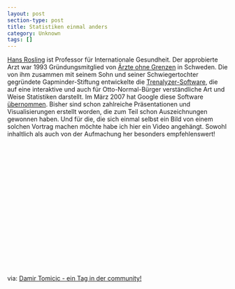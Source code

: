 ```yaml
---
layout: post
section-type: post
title: Statistiken einmal anders
category: Unknown
tags: []
---
```

<p><a href="http://de.wikipedia.org/wiki/Hans_Rosling" target="_blank">Hans Rosling</a> ist Professor f&uuml;r Internationale Gesundheit. Der approbierte Arzt war 1993 Gr&uuml;ndungsmitglied von <a href="http://www.msf.org/" target="_blank">&Auml;rzte ohne Grenzen</a> in Schweden. Die von ihm zusammen mit seinem Sohn und seiner Schwiegertochter gegr&uuml;ndete Gapminder-Stiftung entwickelte die <a href="http://www.gapminder.org/world/#$majorMode=chart$is;shi=t;ly=2003;lb=f;il=t;fs=11;al=30;stl=t;st=t;nsl=t;se=t$wst;tts=C$ts;sp=6;ti=2005$zpv;v=1$inc_x;mmid=XCOORDS;iid=phAwcNAVuyj1jiMAkmq1iMg;by=ind$inc_y;mmid=YCOORDS;iid=phAwcNAVuyj2tPLxKvvnNPA;by=ind$inc_s;uniValue=8.21;iid=phAwcNAVuyj0XOoBL%5Fn5tAQ;by=ind$inc_c;uniValue=255;gid=CATID0;by=grp$map_x;scale=log;dataMin=199;dataMax=42642$map_y;scale=lin;dataMin=25;dataMax=84$map_s;sma=49;smi=2.65$cd;bd=0$inds=" target="_blank">Trenalyzer-Software</a>, die auf eine interaktive und auch f&uuml;r Otto-Normal-B&uuml;rger verst&auml;ndliche Art und Weise Statistiken darstellt. Im M&auml;rz 2007 hat Google diese Software <a href="http://googleblog.blogspot.com/2007/03/world-in-motion.html" target="_blank">&uuml;bernommen</a>. Bisher sind schon zahlreiche Pr&auml;sentationen und Visualisierungen erstellt worden, die zum Teil schon Auszeichnungen gewonnen haben. Und f&uuml;r die, die sich einmal selbst ein Bild von einem solchen Vortrag machen m&ouml;chte habe ich hier ein Video angeh&auml;ngt. Sowohl inhaltlich als auch von der Aufmachung her besonders empfehlenswert!</p>
<p><!--cut and paste-->
<object id="VE_Player" classid="clsid:d27cdb6e-ae6d-11cf-96b8-444553540000" width="320" height="285" codebase="http://download.macromedia.com/pub/shockwave/cabs/flash/swflash.cab#version=6,0,40,0" align="middle">
<param name="id" value="VE_Player" />
<param name="width" value="320" />
<param name="height" value="285" />
<param name="bgcolor" value="#FFFFFF" />
<param name="align" value="middle" />
<param name="flashvars" value="bgColor=FFFFFF&amp;file=http://static.videoegg.com/ted/movies/HANSROSLING_high.flv&amp;autoPlay=false&amp;fullscreenURL=http://static.videoegg.com/ted/flash/fullscreen.html&amp;forcePlay=false&amp;logo=&amp;allowFullscreen=true" />
<param name="quality" value="high" />
<param name="allowscriptaccess" value="always" />
<param name="scale" value="noscale" />
<param name="wmode" value="window" />
<param name="src" value="http://static.videoegg.com/ted/flash/loader.swf" />
</object>
</p>
<p>via:&nbsp;<a title="Damir Tomicic - ein Tag in der community!" href="http://tomicic.de/2008/02/23/HansRoslingDebunkingThirdworldMyths.aspx" target="_blank">Damir Tomicic - ein Tag in der community!</a></p>
